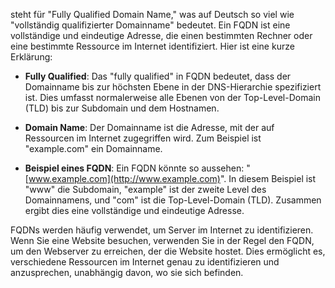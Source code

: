 steht für "Fully Qualified Domain Name," was auf Deutsch so viel wie "vollständig qualifizierter Domainname" bedeutet. Ein FQDN ist eine vollständige und eindeutige Adresse, die einen bestimmten Rechner oder eine bestimmte Ressource im Internet identifiziert. Hier ist eine kurze Erklärung:

- **Fully Qualified**: Das "fully qualified" in FQDN bedeutet, dass der Domainname bis zur höchsten Ebene in der DNS-Hierarchie spezifiziert ist. Dies umfasst normalerweise alle Ebenen von der Top-Level-Domain (TLD) bis zur Subdomain und dem Hostnamen.
  
- **Domain Name**: Der Domainname ist die Adresse, mit der auf Ressourcen im Internet zugegriffen wird. Zum Beispiel ist "example.com" ein Domainname.
   
- **Beispiel eines FQDN**: Ein FQDN könnte so aussehen: "[www.example.com](http://www.example.com)". In diesem Beispiel ist "www" die Subdomain, "example" ist der zweite Level des Domainnamens, und "com" ist die Top-Level-Domain (TLD). Zusammen ergibt dies eine vollständige und eindeutige Adresse.
  

FQDNs werden häufig verwendet, um Server im Internet zu identifizieren. Wenn Sie eine Website besuchen, verwenden Sie in der Regel den FQDN, um den Webserver zu erreichen, der die Website hostet. Dies ermöglicht es, verschiedene Ressourcen im Internet genau zu identifizieren und anzusprechen, unabhängig davon, wo sie sich befinden.